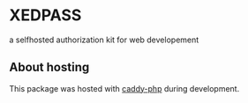 # XEDPASS
a selfhosted authorization kit for web developement

## About hosting
This package was hosted with [caddy-php](https://github.com/Hope-IT-Works/caddy-php) during development.
